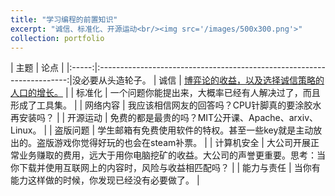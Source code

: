 ```yaml
---
title: "学习编程的前置知识"
excerpt: "诚信、标准化、开源运动<br/><img src='/images/500x300.png'>"
collection: portfolio
---
```


|  主题   |                                   论点                                   |
|:-----:|:----------------------------------------------------------------------:|没必要从头造轮子。
|  诚信   | [博弈论的收益，以及选择诚信策略的人口的增长。](https://www.bilibili.com/video/BV19T4m1U7qX/) | 
|  标准化  |                    一个问题你能提出来，大概率已经有人解决过了，而且形成了工具集。                     | 
| 网络内容  |                      我应该相信网友的回答吗？CPU针脚真的要涂胶水再安装吗？                      |
| 开源运动  |                  免费的都是最贵的吗？MIT公开课、Apache、arxiv、Linux。                  |
| 盗版问题  |          学生邮箱有免费使用软件的特权。甚至一些key就是主动放出的。盗版游戏你觉得好玩的也会在steam补票。           |
| 计算机安全 |  大公司开展正常业务赚取的费用，远大于用你电脑挖矿的收益。大公司的声誉更重要。思考：当你下载并使用互联网上的内容时，风险与收益相匹配吗？   |
| 能力与责任 |                        当你有能力这样做的时候，你发现已经没有必要做了。                        |
